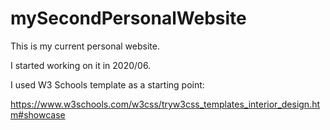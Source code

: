 # mySecondPersonalWebsite



This is my current personal website.

I started working on it in 2020/06.

I used W3 Schools template as a starting point:

https://www.w3schools.com/w3css/tryw3css_templates_interior_design.htm#showcase
